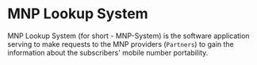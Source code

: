 # MNP Lookup System

MNP Lookup System (for short - MNP-System) is the software application serving to make requests to the MNP providers (`Partners`) to gain the information about the subscribers' mobile number portability.

